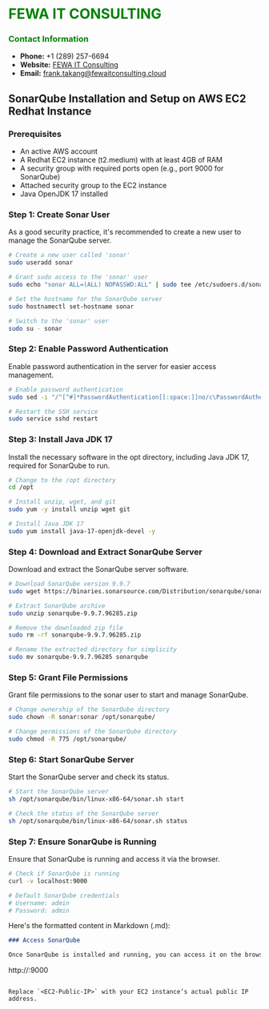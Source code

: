 # **<span style="color:green">FEWA IT CONSULTING</span>**

### **<span style="color:green">Contact Information</span>**
- **Phone:** +1 (289) 257-6694
- **Website:** [FEWA IT Consulting](https://fewaitconsulting.cloud/)
- **Email:** [frank.takang@fewaitconsulting.cloud](mailto:frank.takang@fewaitconsulting.cloud)

## **SonarQube Installation and Setup on AWS EC2 Redhat Instance**

### **Prerequisites**
- An active AWS account
- A Redhat EC2 instance (t2.medium) with at least 4GB of RAM
- A security group with required ports open (e.g., port 9000 for SonarQube)
- Attached security group to the EC2 instance
- Java OpenJDK 17 installed

### **Step 1: Create Sonar User**

As a good security practice, it's recommended to create a new user to manage the SonarQube server.
```sh
# Create a new user called 'sonar'
sudo useradd sonar

# Grant sudo access to the 'sonar' user
sudo echo "sonar ALL=(ALL) NOPASSWD:ALL" | sudo tee /etc/sudoers.d/sonar

# Set the hostname for the SonarQube server
sudo hostnamectl set-hostname sonar

# Switch to the 'sonar' user
sudo su - sonar
```
### **Step 2: Enable Password Authentication**

Enable password authentication in the server for easier access management.
```sh
# Enable password authentication
sudo sed -i "/^[^#]*PasswordAuthentication[[:space:]]no/c\PasswordAuthentication yes" /etc/ssh/sshd_config

# Restart the SSH service
sudo service sshd restart
```
### **Step 3: Install Java JDK 17**

Install the necessary software in the opt directory, including Java JDK 17, required for SonarQube to run.

```sh
# Change to the /opt directory
cd /opt

# Install unzip, wget, and git
sudo yum -y install unzip wget git

# Install Java JDK 17
sudo yum install java-17-openjdk-devel -y
```
### **Step 4: Download and Extract SonarQube Server**

Download and extract the SonarQube server software.

```sh
# Download SonarQube version 9.9.7
sudo wget https://binaries.sonarsource.com/Distribution/sonarqube/sonarqube-9.9.7.96285.zip

# Extract SonarQube archive
sudo unzip sonarqube-9.9.7.96285.zip

# Remove the downloaded zip file
sudo rm -rf sonarqube-9.9.7.96285.zip

# Rename the extracted directory for simplicity
sudo mv sonarqube-9.9.7.96285 sonarqube
```
### **Step 5: Grant File Permissions**

Grant file permissions to the sonar user to start and manage SonarQube.

```sh
# Change ownership of the SonarQube directory
sudo chown -R sonar:sonar /opt/sonarqube/

# Change permissions of the SonarQube directory
sudo chmod -R 775 /opt/sonarqube/
```
### **Step 6: Start SonarQube Server**

Start the SonarQube server and check its status.

```sh
# Start the SonarQube server
sh /opt/sonarqube/bin/linux-x86-64/sonar.sh start 

# Check the status of the SonarQube server
sh /opt/sonarqube/bin/linux-x86-64/sonar.sh status
```
### **Step 7: Ensure SonarQube is Running**

Ensure that SonarQube is running and access it via the browser.

```sh
# Check if SonarQube is running
curl -v localhost:9000

# Default SonarQube credentials
# Username: admin
# Password: admin
```
Here's the formatted content in Markdown (.md):

```markdown
### Access SonarQube

Once SonarQube is installed and running, you can access it on the browser using the format:

```
http://<EC2-Public-IP>:9000
```

Replace `<EC2-Public-IP>` with your EC2 instance’s actual public IP address.
```
